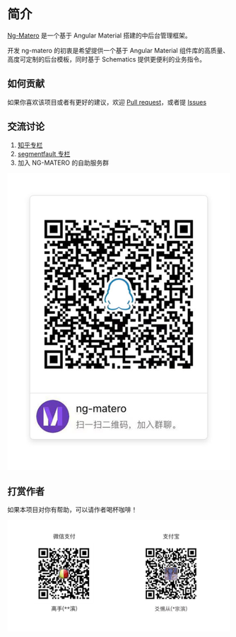 # 简介

[Ng-Matero](https://github.com/ng-matero/ng-matero) 是一个基于 Angular Material 搭建的中后台管理框架。

开发 ng-matero 的初衷是希望提供一个基于 Angular Material 组件库的高质量、高度可定制的后台模板，同时基于 Schematics 提供更便利的业务指令。

## 如何贡献

如果你喜欢该项目或者有更好的建议，欢迎 [Pull request](https://github.com/ng-matero/ng-matero/pulls)，或者提 [Issues](https://github.com/ng-matero/ng-matero/issues)

## 交流讨论

1. [知乎专栏](https://zhuanlan.zhihu.com/c\_1131933006674526208)
2. [segmentfault 专栏](https://segmentfault.com/blog/ng-matero)
3. 加入 NG-MATERO 的自助服务群

![QQ群: 892182140](.gitbook/assets/qq-group.jpg)

## 打赏作者

如果本项目对你有帮助，可以请作者喝杯咖啡！

![](.gitbook/assets/pay-qrcode.jpg)
